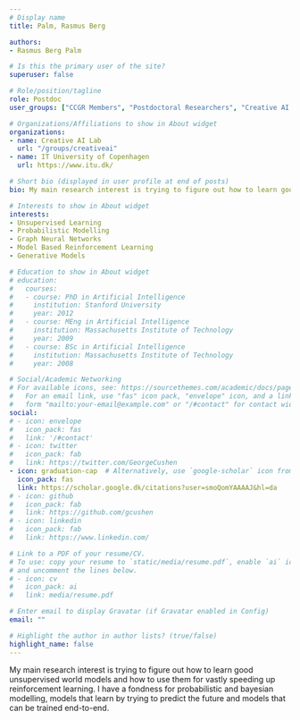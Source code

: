 ```yaml
---
# Display name
title: Palm, Rasmus Berg

authors:
- Rasmus Berg Palm

# Is this the primary user of the site?
superuser: false

# Role/position/tagline
role: Postdoc
user_groups: ["CCGR Members", "Postdoctoral Researchers", "Creative AI Lab". "Members"]

# Organizations/Affiliations to show in About widget
organizations:
- name: Creative AI Lab
  url: "/groups/creativeai"
- name: IT University of Copenhagen
  url: https://www.itu.dk/

# Short bio (displayed in user profile at end of posts)
bio: My main research interest is trying to figure out how to learn good unsupervised world models and how to use them for vastly speeding up reinforcement learning

# Interests to show in About widget
interests:
- Unsupervised Learning
- Probabilistic Modelling
- Graph Neural Networks
- Model Based Reinforcement Learning
- Generative Models

# Education to show in About widget
# education:
#   courses:
#   - course: PhD in Artificial Intelligence
#     institution: Stanford University
#     year: 2012
#   - course: MEng in Artificial Intelligence
#     institution: Massachusetts Institute of Technology
#     year: 2009
#   - course: BSc in Artificial Intelligence
#     institution: Massachusetts Institute of Technology
#     year: 2008

# Social/Academic Networking
# For available icons, see: https://sourcethemes.com/academic/docs/page-builder/#icons
#   For an email link, use "fas" icon pack, "envelope" icon, and a link in the
#   form "mailto:your-email@example.com" or "/#contact" for contact widget.
social:
# - icon: envelope
#   icon_pack: fas
#   link: '/#contact'
# - icon: twitter
#   icon_pack: fab
#   link: https://twitter.com/GeorgeCushen
- icon: graduation-cap  # Alternatively, use `google-scholar` icon from `ai` icon pack
  icon_pack: fas
  link: https://scholar.google.dk/citations?user=smoQomYAAAAJ&hl=da
# - icon: github
#   icon_pack: fab
#   link: https://github.com/gcushen
# - icon: linkedin
#   icon_pack: fab
#   link: https://www.linkedin.com/

# Link to a PDF of your resume/CV.
# To use: copy your resume to `static/media/resume.pdf`, enable `ai` icons in `params.toml`, 
# and uncomment the lines below.
# - icon: cv
#   icon_pack: ai
#   link: media/resume.pdf

# Enter email to display Gravatar (if Gravatar enabled in Config)
email: ""

# Highlight the author in author lists? (true/false)
highlight_name: false
---
```


My main research interest is trying to figure out how to learn good unsupervised world models and how to use them for vastly speeding up reinforcement learning. I have a fondness for probabilistic and bayesian modelling, models that learn by trying to predict the future and models that can be trained end-to-end.